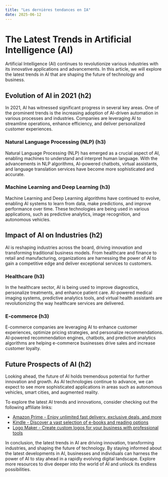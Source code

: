```yaml
---
title: "Les dernières tendances en IA"
date: 2025-06-12
---
```


# The Latest Trends in Artificial Intelligence (AI)

Artificial Intelligence (AI) continues to revolutionize various industries with its innovative applications and advancements. In this article, we will explore the latest trends in AI that are shaping the future of technology and business.

## Evolution of AI in 2021 (h2)

In 2021, AI has witnessed significant progress in several key areas. One of the prominent trends is the increasing adoption of AI-driven automation in various processes and industries. Companies are leveraging AI to streamline operations, enhance efficiency, and deliver personalized customer experiences.

### Natural Language Processing (NLP) (h3)

Natural Language Processing (NLP) has emerged as a crucial aspect of AI, enabling machines to understand and interpret human language. With the advancements in NLP algorithms, AI-powered chatbots, virtual assistants, and language translation services have become more sophisticated and accurate.

### Machine Learning and Deep Learning (h3)

Machine Learning and Deep Learning algorithms have continued to evolve, enabling AI systems to learn from data, make predictions, and improve performance over time. These technologies are being used in various applications, such as predictive analytics, image recognition, and autonomous vehicles.

## Impact of AI on Industries (h2)

AI is reshaping industries across the board, driving innovation and transforming traditional business models. From healthcare and finance to retail and manufacturing, organizations are harnessing the power of AI to gain a competitive edge and deliver exceptional services to customers.

### Healthcare (h3)

In the healthcare sector, AI is being used to improve diagnostics, personalize treatments, and enhance patient care. AI-powered medical imaging systems, predictive analytics tools, and virtual health assistants are revolutionizing the way healthcare services are delivered.

### E-commerce (h3)

E-commerce companies are leveraging AI to enhance customer experiences, optimize pricing strategies, and personalize recommendations. AI-powered recommendation engines, chatbots, and predictive analytics algorithms are helping e-commerce businesses drive sales and increase customer loyalty.

## Future Prospects of AI (h2)

Looking ahead, the future of AI holds tremendous potential for further innovation and growth. As AI technologies continue to advance, we can expect to see more sophisticated applications in areas such as autonomous vehicles, smart cities, and augmented reality.

To explore the latest AI trends and innovations, consider checking out the following affiliate links:

- [Amazon Prime - Enjoy unlimited fast delivery, exclusive deals, and more](https://www.amazon.fr/amazonprime?_encoding=UTF8&primeCampaignId=prime_assoc_ft&tag=zenzen0d-21France)
- [Kindle - Discover a vast selection of e-books and reading options](https://www.amazon.fr/kindle-dbs/hz/signup?tag=zenzen0d-21France)
- [Logo Maker - Create custom logos for your business with professional tools](https://go.fiverr.com/visit/?bta=1071918&brand=logomaker)

In conclusion, the latest trends in AI are driving innovation, transforming industries, and shaping the future of technology. By staying informed about the latest developments in AI, businesses and individuals can harness the power of AI to stay ahead in a rapidly evolving digital landscape. Explore more resources to dive deeper into the world of AI and unlock its endless possibilities.
